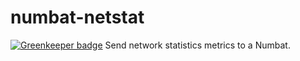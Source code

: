# numbat-netstat

[![Greenkeeper badge](https://badges.greenkeeper.io/numbat-metrics/numbat-netstat.svg)](https://greenkeeper.io/)
Send network statistics metrics to a Numbat.
